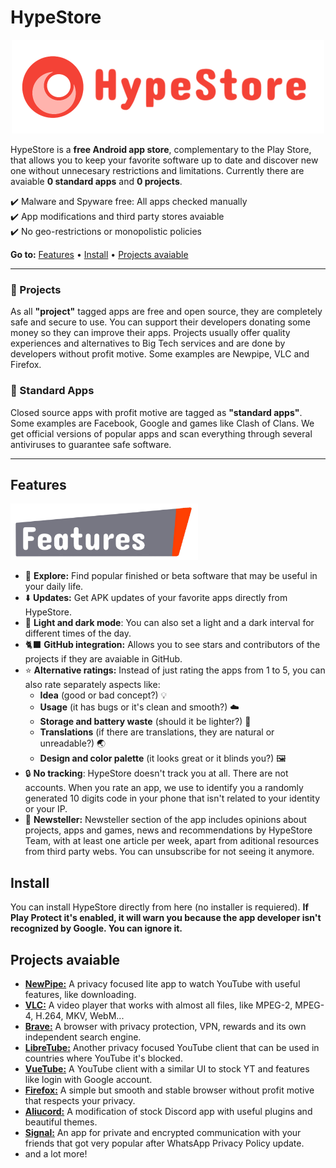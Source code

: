 # HypeStore
<p align="center">
  <img src="/assets/hypestore.logo.horizontal-1.PNG" width="500">
</p>

HypeStore is a **free Android app store**, complementary to the Play Store, that allows you to keep your favorite software up to date and discover new one without unnecesary restrictions and limitations. Currently there are avaiable **0 standard apps** and **0 projects**.

✔️ Malware and Spyware free: All apps checked manually <br>
✔️ App modifications and third party stores avaiable <br>
✔️ No geo-restrictions or monopolistic policies

**Go to:** <a href="#features">Features</a> &bull; <a href="#install">Install</a> &bull; <a href="#projects-avaiable">Projects avaiable</a>

<hr>

### 📝 Projects
As all **"project"** tagged apps are free and open source, they are completely safe and secure to use. You can support their developers donating some money so they can improve their apps. Projects usually offer quality experiences and alternatives to Big Tech services and are done by developers without profit motive. Some examples are Newpipe, VLC and Firefox.

### 📃 Standard Apps
Closed source apps with profit motive are tagged as **"standard apps"**. Some examples are Facebook, Google and games like Clash of Clans. We get official versions of popular apps and scan everything through several antiviruses to guarantee safe software.

<hr>

## Features

<img src="/assets/Features_sign.PNG" width="300">

- 🧭 **Explore:** Find popular finished or beta software that may be useful in your daily life.
- ⬇️ **Updates:** Get APK updates of your favorite apps directly from HypeStore.
- 🎨 **Light and dark mode**: You can also set a light and a dark interval for different times of the day.
- 🐈‍⬛ **GitHub integration:** Allows you to see stars and contributors of the projects if they are avaiable in GitHub.
- ⭐️ **Alternative ratings:** Instead of just rating the apps from 1 to 5, you can also rate separately aspects like:
  - **Idea** (good or bad concept?) 💡
  - **Usage** (it has bugs or it's clean and smooth?) ☁️
  - **Storage and battery waste** (should it be lighter?) 🔋
  - **Translations** (if there are translations, they are natural or unreadable?) 🌏
  - **Design and color palette** (it looks great or it blinds you?) 🖼
- 🔒 **No tracking**: HypeStore doesn't track you at all. There are not accounts. When you rate an app, we use to identify you a randomly generated 10 digits code in your phone that isn't related to your identity or your IP.
- 📖 **Newsteller:** Newsteller section of the app includes opinions about projects, apps and games, news and recommendations by HypeStore Team, with at least one article per week, apart from aditional resources from third party webs. You can unsubscribe for not seeing it anymore.

## Install

You can install HypeStore directly from here (no installer is requiered).
**If Play Protect it's enabled, it will warn you because the app developer isn't recognized by Google. You can ignore it.**

## Projects avaiable
 
- [**NewPipe:**](https://github.com/TeamNewPipe/NewPipe) A privacy focused lite app to watch YouTube with useful features, like downloading.
- [**VLC:**](https://github.com/videolan/vlc) A video player that works with almost all files, like MPEG-2, MPEG-4, H.264, MKV, WebM...
- [**Brave:**](https://github.com/brave/brave-browser) A browser with privacy protection, VPN, rewards and its own independent search engine.
- [**LibreTube:**](https://github.com/libre-tube/LibreTube) Another privacy focused YouTube client that can be used in countries where YouTube it's blocked.
- [**VueTube:**](https://github.com/VueTubeApp/VueTube) A YouTube client with a similar UI to stock YT and features like login with Google account.
- [**Firefox:**](https://github.com/mozilla-mobile/fenix) A simple but smooth and stable browser without profit motive that respects your privacy.
- [**Aliucord:**](https://github.com/Aliucord/Aliucord) A modification of stock Discord app with useful plugins and beautiful themes.
- [**Signal:**](https://github.com/signalapp/Signal-Android) An app for private and encrypted communication with your friends that got very popular after WhatsApp Privacy Policy update.
- and a lot more!
